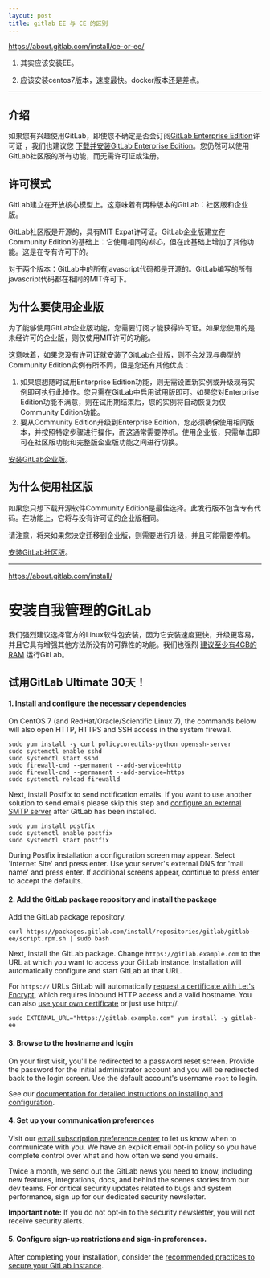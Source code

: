 ```yaml
---
layout: post
title: gitlab EE 与 CE 的区别
---
```


https://about.gitlab.com/install/ce-or-ee/

1. 其实应该安装EE。

2. 应该安装centos7版本，速度最快。docker版本还是差点。

---



## 介绍

如果您有兴趣使用GitLab，即使您不确定是否会订阅[GitLab Enterprise Edition](https://about.gitlab.com/installation)许可证 ，我们也建议您 [下载并安装](https://about.gitlab.com/installation)[GitLab Enterprise Edition](https://about.gitlab.com/installation)。您仍然可以使用GitLab社区版的所有功能，而无需许可证或注册。

## 许可模式

GitLab建立在开放核心模型上。这意味着有两种版本的GitLab：社区版和企业版。

GitLab社区版是开源的，具有MIT Expat许可证。GitLab企业版建立在Community Edition的基础上：它使用相同的*核心*，但在此基础上增加了其他功能。这是在专有许可下的。

对于两个版本：GitLab中的所有javascript代码都是开源的。GitLab编写的所有javascript代码都在相同的MIT许可下。

## 为什么要使用企业版

为了能够使用GitLab企业版功能，您需要订阅才能获得许可证。如果您使用的是未经许可的企业版，则仅使用MIT许可的功能。

这意味着，如果您没有许可证就安装了GitLab企业版，则不会发现与典型的Community Edition实例有所不同，但是您还有其他优点：

1. 如果您想随时试用Enterprise Edition功能，则无需设置新实例或升级现有实例即可执行此操作。您只需在GitLab中启用试用版即可。如果您对Enterprise Edition功能不满意，则在试用期结束后，您的实例将自动恢复为仅Community Edition功能。
2. 要从Community Edition升级到Enterprise Edition，您必须确保使用相同版本，并按照特定步骤进行操作，而这通常需要停机。使用企业版，只需单击即可在社区版功能和完整版企业版功能之间进行切换。

[安装GitLab企业版](https://about.gitlab.com/installation)。

## 为什么使用社区版

如果您只想下载开源软件Community Edition是最佳选择。此发行版不包含专有代码。在功能上，它将与没有许可证的企业版相同。

请注意，将来如果您决定迁移到企业版，则需要进行升级，并且可能需要停机。

[安装GitLab社区版](https://about.gitlab.com/install/?version=ce)。



---

https://about.gitlab.com/install/

# 安装自我管理的GitLab

我们强烈建议选择官方的Linux软件包安装，因为它安装速度更快，升级更容易，并且它具有增强其他方法所没有的可靠性的功能。我们也强烈 [建议至少有4GB的RAM](https://docs.gitlab.com/ee/install/requirements.html#memory) 运行GitLab。

## 试用GitLab Ultimate 30天！

#### 1. Install and configure the necessary dependencies



On CentOS 7 (and RedHat/Oracle/Scientific Linux 7), the commands below will also open HTTP, HTTPS and SSH access in the system firewall.

```
sudo yum install -y curl policycoreutils-python openssh-server
sudo systemctl enable sshd
sudo systemctl start sshd
sudo firewall-cmd --permanent --add-service=http
sudo firewall-cmd --permanent --add-service=https
sudo systemctl reload firewalld
```

Next, install Postfix to send notification emails. If you want to use another solution to send emails please skip this step and [configure an external SMTP server](https://docs.gitlab.com/omnibus/settings/smtp.html) after GitLab has been installed.

```
sudo yum install postfix
sudo systemctl enable postfix
sudo systemctl start postfix
```

During Postfix installation a configuration screen may appear. Select 'Internet Site' and press enter. Use your server's external DNS for 'mail name' and press enter. If additional screens appear, continue to press enter to accept the defaults.

#### 2. Add the GitLab package repository and install the package

Add the GitLab package repository.

```
curl https://packages.gitlab.com/install/repositories/gitlab/gitlab-ee/script.rpm.sh | sudo bash
```



Next, install the GitLab package. Change `https://gitlab.example.com` to the URL at which you want to access your GitLab instance. Installation will automatically configure and start GitLab at that URL.

For `https://` URLs GitLab will automatically [request a certificate with Let's Encrypt](https://docs.gitlab.com/omnibus/settings/ssl.html#lets-encrypthttpsletsencryptorg-integration), which requires inbound HTTP access and a valid hostname. You can also [use your own certificate](https://docs.gitlab.com/omnibus/settings/nginx.html#manually-configuring-https) or just use http://.

```
sudo EXTERNAL_URL="https://gitlab.example.com" yum install -y gitlab-ee
```

#### 3. Browse to the hostname and login

On your first visit, you'll be redirected to a password reset screen. Provide the password for the initial administrator account and you will be redirected back to the login screen. Use the default account's username `root` to login.

See our [documentation for detailed instructions on installing and configuration](https://docs.gitlab.com/omnibus/README.html#installation-and-configuration-using-omnibus-package).

#### 4. Set up your communication preferences

Visit our [email subscription preference center](https://about.gitlab.com/company/preference-center/) to let us know when to communicate with you. We have an explicit email opt-in policy so you have complete control over what and how often we send you emails.

Twice a month, we send out the GitLab news you need to know, including new features, integrations, docs, and behind the scenes stories from our dev teams. For critical security updates related to bugs and system performance, sign up for our dedicated security newsletter.

**Important note:** If you do not opt-in to the security newsletter, you will not receive security alerts.

#### 5. Configure sign-up restrictions and sign-in preferences.



After completing your installation, consider the [recommended practices to secure your GitLab instance](https://docs.gitlab.com/ee/security/README.html#securing-your-gitlab-installation).